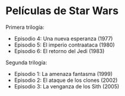 # Películas de Star Wars

Primera trilogía:

* Episodio 4: Una nueva esperanza (1977)
* Episodio 5: El imperio contraataca (1980)
* Episodio 6: El retorno del Jedi (1983)

Segunda trilogía:

* Episodio 1: La amenaza fantasma (1999)
* Episodio 2: El ataque de los clones (2002)
* Episodio 3: La venganza de los Sith (2005)
